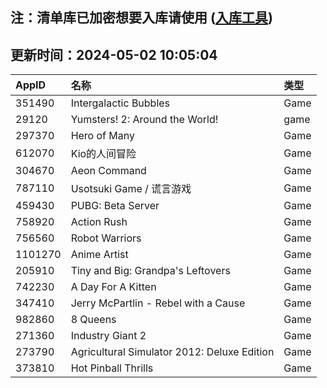 ## 注：清单库已加密想要入库请使用 ([入库工具](https://github.com/BlankTMing/ManifestAutoUpdate/releases))

## 更新时间：2024-05-02 10:05:04
| AppID | 名称 | 类型  |
| :-------------------- | :----------------------------- | :----------- |
| 351490 | Intergalactic Bubbles| Game |
| 29120 | Yumsters! 2: Around the World!| game |
| 297370 | Hero of Many| Game |
| 612070 | Kio的人间冒险| Game |
| 304670 | Aeon Command| Game |
| 787110 | Usotsuki Game / 谎言游戏| Game |
| 459430 | PUBG: Beta Server| Game |
| 758920 | Action Rush| Game |
| 756560 | Robot Warriors| Game |
| 1101270 | Anime Artist| Game |
| 205910 | Tiny and Big: Grandpa's Leftovers| Game |
| 742230 | A Day For A Kitten| Game |
| 347410 | Jerry McPartlin - Rebel with a Cause| Game |
| 982860 | 8 Queens| Game |
| 271360 | Industry Giant 2| Game |
| 273790 | Agricultural Simulator 2012: Deluxe Edition| Game |
| 373810 | Hot Pinball Thrills| Game |
